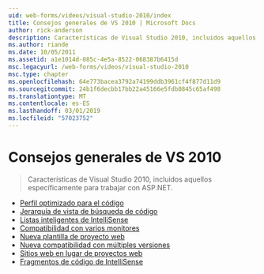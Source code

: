 ```yaml
---
uid: web-forms/videos/visual-studio-2010/index
title: Consejos generales de VS 2010 | Microsoft Docs
author: rick-anderson
description: Características de Visual Studio 2010, incluidos aquellos específicamente para trabajar con ASP.NET.
ms.author: riande
ms.date: 10/05/2011
ms.assetid: a1e1014d-085c-4e5a-8522-068387b6415d
msc.legacyurl: /web-forms/videos/visual-studio-2010
msc.type: chapter
ms.openlocfilehash: 64e773bacea3792a74199ddb3961cf4f877d11d9
ms.sourcegitcommit: 24b1f6decbb17bb22a45166e5fdb0845c65af498
ms.translationtype: MT
ms.contentlocale: es-ES
ms.lasthandoff: 03/01/2019
ms.locfileid: "57023752"
---
```

<a name="general-vs-2010-tips"></a>Consejos generales de VS 2010
====================
> Características de Visual Studio 2010, incluidos aquellos específicamente para trabajar con ASP.NET.


- [Perfil optimizado para el código](visual-studio-2010-quick-hit-code-optimized-profile.md)
- [Jerarquía de vista de búsqueda de código](visual-studio-2010-quick-hit-code-search-view-hierarchy.md)
- [Listas inteligentes de IntelliSense](visual-studio-2010-quick-hit-intellisense-smart-lists.md)
- [Compatibilidad con varios monitores](visual-studio-2010-quick-hit-multi-monitor-support.md)
- [Nueva plantilla de proyecto web](visual-studio-2010-quick-hit-new-web-project-template.md)
- [Nueva compatibilidad con múltiples versiones](visual-studio-2010-quick-hit-new-multi-targeting.md)
- [Sitios web en lugar de proyectos web](visual-studio-2010-quick-hit-websites-instead-of-web-projects.md)
- [Fragmentos de código de IntelliSense](visual-studio-2010-quick-hit-snippets-intellisense.md)
